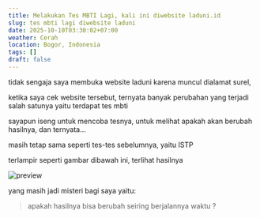 ```yaml
---
title: Melakukan Tes MBTI Lagi, kali ini diwebsite laduni.id
slug: tes mbti lagi diwebsite laduni
date: 2025-10-10T03:30:02+07:00
weather: Cerah
location: Bogor, Indonesia
tags: []
draft: false
---
```


tidak sengaja saya membuka website laduni karena muncul dialamat surel, 

ketika saya cek website tersebut, ternyata banyak perubahan yang terjadi salah satunya yaitu terdapat tes mbti

sayapun iseng untuk mencoba tesnya, untuk melihat apakah akan berubah hasilnya, dan ternyata...

masih tetap sama seperti tes-tes sebelumnya, yaitu ISTP

terlampir seperti gambar dibawah ini, terlihat hasilnya

![preview](hasil-tes.avif)

yang masih jadi misteri bagi saya yaitu:

> apakah hasilnya bisa berubah seiring berjalannya waktu ?